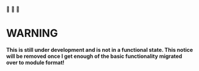 :rotating_light: :rotating_light: :rotating_light:

# WARNING

**This is still under development and is not in a functional state. This notice will be removed once I get enough of the basic functionality migrated over to module format!**
